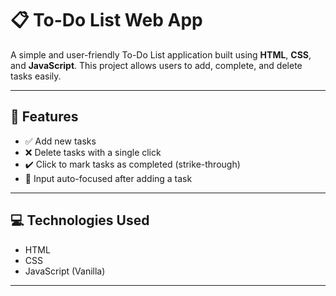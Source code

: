# 📋 To-Do List Web App

A simple and user-friendly To-Do List application built using **HTML**, **CSS**, and **JavaScript**. This project allows users to add, complete, and delete tasks easily.

---

## 🚀 Features

- ✅ Add new tasks
- ❌ Delete tasks with a single click
- ✔️ Click to mark tasks as completed (strike-through)
- 🎯 Input auto-focused after adding a task

---

## 💻 Technologies Used

- HTML
- CSS
- JavaScript (Vanilla)

---



